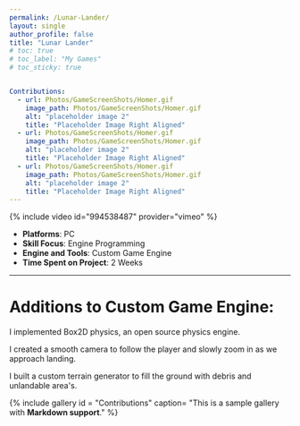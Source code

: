 ```yaml
---
permalink: /Lunar-Lander/
layout: single
author_profile: false
title: "Lunar Lander"
# toc: true
# toc_label: "My Games"
# toc_sticky: true


Contributions:
  - url: Photos/GameScreenShots/Homer.gif
    image_path: Photos/GameScreenShots/Homer.gif
    alt: "placeholder image 2"
    title: "Placeholder Image Right Aligned"
  - url: Photos/GameScreenShots/Homer.gif
    image_path: Photos/GameScreenShots/Homer.gif
    alt: "placeholder image 2"
    title: "Placeholder Image Right Aligned"
  - url: Photos/GameScreenShots/Homer.gif
    image_path: Photos/GameScreenShots/Homer.gif
    alt: "placeholder image 2"
    title: "Placeholder Image Right Aligned"
---
```

{% include video id="994538487" provider="vimeo" %}
  
- **Platforms**: PC
- **Skill Focus**: Engine Programming 
- **Engine and Tools**: Custom Game Engine
- **Time Spent on Project**: 2 Weeks

---

# Additions to Custom Game Engine:

I implemented Box2D physics, an open source physics engine.  

I created a smooth camera to follow the player and slowly zoom in as we approach landing.  

I built a custom terrain generator to fill the ground with debris and unlandable area's.


{% include gallery id = "Contributions" caption= "This is a sample gallery with **Markdown support**." %}

